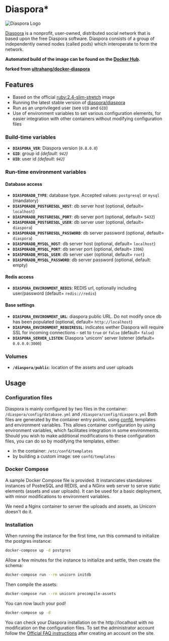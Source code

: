 # Diaspora*

![Diaspora Logo](https://i.imgur.com/J50tnoC.png)

[Diaspora](https://diasporafoundation.org/) is a nonprofit, user-owned, distributed social network that is based upon the free Diaspora software. Diaspora consists of a group of independently owned nodes (called pods) which interoperate to form the network.

 **Automated build of the image can be found on the [Docker Hub](https://hub.docker.com/u/nikkoura/diaspora/).**

 **forked from [ultrahang/docker-diaspora](https://github.com/ultrahang/docker-diaspora)**

## Features

- Based on the official [ruby:2.4-slim-stretch](https://hub.docker.com/_/ruby/) image
- Running the latest stable version of [diaspora/diaspora](https://github.com/diaspora/diaspora)
- Run as an unprivileged user (see `UID` and `GID`)
- Use of environment variables to set various configuration elements, for easier integration with other containers without modifying configuration files

### Build-time variables

- **`DIASPORA_VER`**: Diaspora version (`0.8.0.0`)
- **`GID`**: group id *(default: `942`)*
- **`UID`**: user id *(default: `942`)*

### Run-time environment variables
#### Database access
- **`DIASPORADB_TYPE`**: database type. Accepted values: `postgresql` or `mysql` (mandatory)
- **`DIASPORADB_POSTGRESQL_HOST`**: db server host (optional, default= `localhost`)
- **`DIASPORADB_POSTGRESQL_PORT`**: db server port (optional, default= `5432`)
- **`DIASPORADB_POSTGRESQL_USER`**: db server user (optional, default= `diaspora`)
- **`DIASPORADB_POSTGRESQL_PASSWORD`**: db server password (optional, default= `diaspora`)
- **`DIASPORADB_MYSQL_HOST`**: db server host (optional, default= `localhost`)
- **`DIASPORADB_MYSQL_PORT`**: db server port (optional, default= `3306`)
- **`DIASPORADB_MYSQL_USER`**: db server user (optional, default= `root`)
- **`DIASPORADB_MYSQL_PASSWORD`**: db server password (optional, default: empty)

#### Redis access
- **`DIASPORA_ENVIRONMENT_REDIS`**: REDIS url, optionally including user/password (default= `redis://redis`)

#### Base settings
- **`DIASPORA_ENVIRONMENT_URL`**: diaspora public URL. Do not modify once db has been populated (optional, default= `http://localhost`)
- **`DIASPORA_ENVIRONMENT_REQUIRESSL`**: indicates wether Diaspora will require SSL for incoming connections - set to `true` or `false` (default= `false`)
- **`DIASPORA_SERVER_LISTEN`**: Diaspora 'unicorn' server listener (default= `0.0.0.0:3000`)


### Volumes

- **`/diaspora/public`**: location of the assets and user uploads

## Usage

### Configuration files

Diaspora is mainly configured by two files in the container: `/diaspora/config/database.yml` and `/diaspora/config/diaspora.yml`
Both files are generated by the container entry points, using [confd](http://www.confd.io), templates and environment variables. This allows container configuration by using environment variables, which
facilitates integration in some environments.
Should you wish to make additional modifications to these configuration files, you can do so by modifying the templates, either:
- in the container: `/etc/confd/templates`
- by building a custom image: see `confd/templates`

### Docker Compose

A sample Docker Compose file is provided. It instanciates standalones instances of PostreSQL and REDIS,
and a NGinx web server to serve static elements (assets and user uploads).
It can be used for a basic deployment, with minor modifications to environment variables.

We need a Nginx container to server the uploads and assets, as Unicorn doesn't do it.

### Installation

When running the instance for the first time, run this command to initialize the postgres instance:

```sh
docker-compose up -d postgres
```

Allow a few minutes for the instance to initialize and settle, then create the schema:

```sh
docker-compose run --rm unicorn initdb
```

Then compile the assets:

```sh
docker-compose run --rm unicorn precompile-assets
```

You can now lauch your pod!

```sh
docker-compose up -d
```

You can check your Diaspora installation on the http://localhost with no modification on the configuration files. To set the administrator account follow the [Official FAQ instructions](https://wiki.diasporafoundation.org/FAQ_for_pod_maintainers#What_are_roles_and_how_do_I_use_them.3F_.2F_Make_yourself_an_admin_or_assign_moderators) after creating an account on the site.
